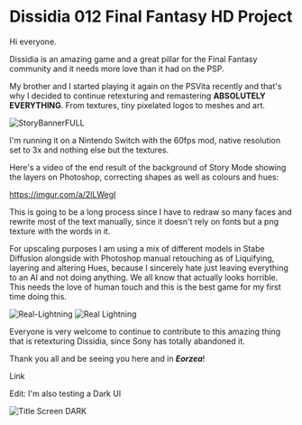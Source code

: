 # Dissidia 012 Final Fantasy HD Project

Hi everyone.

Dissidia is an amazing game and a great pillar for the Final Fantasy community and it needs more love than it had on the PSP.

My brother and I started playing it again on the PSVita recently and that's why I decided to continue retexturing and remastering **ABSOLUTELY EVERYTHING**. From textures, tiny pixelated logos to meshes and art.

![StoryBannerFULL](https://github.com/user-attachments/assets/480e9c16-fef5-4ca3-9881-05230ee1d5cd)

I'm running it on a Nintendo Switch with the 60fps mod, native resolution set to 3x and nothing else but the textures.

Here's a video of the end result of the background of Story Mode showing the layers on Photoshop, correcting shapes as well as colours and hues:

https://imgur.com/a/2lLWegI

This is going to be a long process since I have to redraw so many faces and rewrite most of the text manually, since it doesn't rely on fonts but a png texture with the words in it.

For upscaling purposes I am using a mix of different models in Stabe Diffusion alongside with Photoshop manual retouching as of Liquifying, layering and altering Hues, because I sincerely hate just leaving everything to an AI and not doing anything. We all know that actually looks horrible. This needs the love of human touch and this is the best game for my first time doing this.

![Real-Lightning](https://github.com/user-attachments/assets/1015f4fa-2047-4a8a-b29a-47878076231f)
![Real Lightning](https://github.com/user-attachments/assets/6a78c08d-0375-47cb-9e25-798c7f966c42)

Everyone is very welcome to continue to contribute to this amazing thing that is retexturing Dissidia, since Sony has totally abandoned it.

Thank you all and be seeing you here and in _**Eorzea**_!

Link

Edit: I'm also testing a Dark UI

![Title Screen DARK](https://github.com/user-attachments/assets/687cb3b5-b006-4883-b36a-d1f4cd9c4e64)
